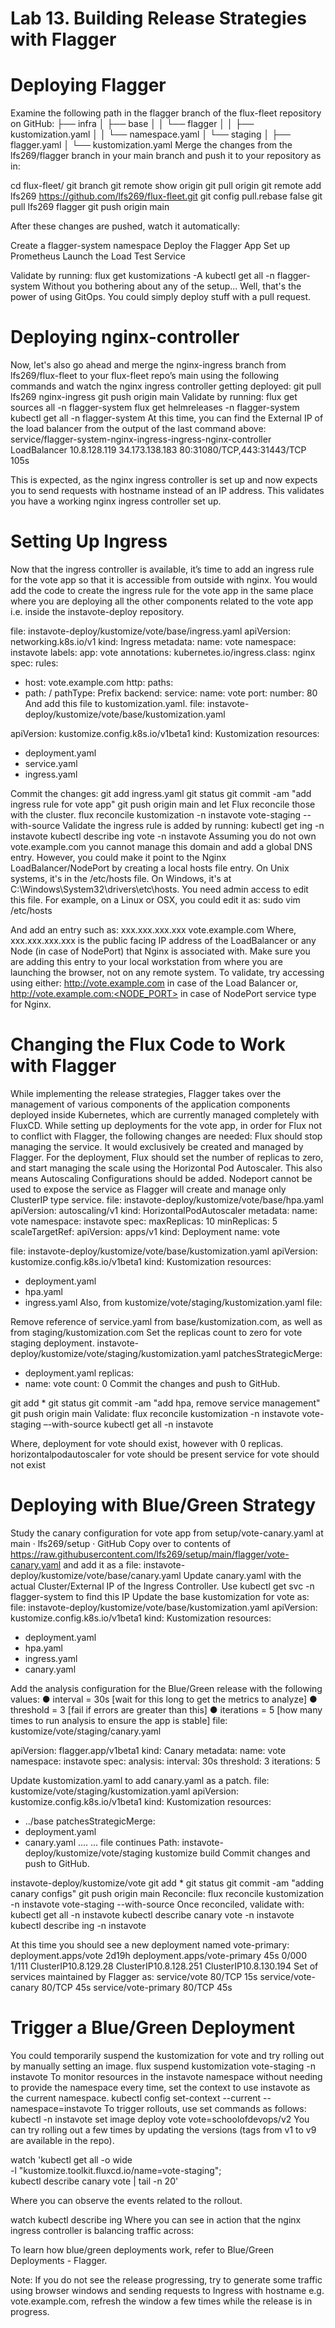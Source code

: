 # Lab 13. Building Release Strategies with Flagger
# Deploying Flagger
Examine the following path in the flagger branch of the flux-fleet repository on GitHub:
├── infra
│
├── base
│
│
└── flagger
│
│
├── kustomization.yaml
│
│
└── namespace.yaml
│
└── staging
│
├── flagger.yaml
│
└── kustomization.yaml
Merge the changes from the lfs269/flagger branch in your main branch and push it to your
repository as in:

cd flux-fleet/
git branch
git remote show origin
git pull origin
git remote add lfs269 https://github.com/lfs269/flux-fleet.git
git config pull.rebase false
git pull lfs269 flagger
git push origin main

After these changes are pushed, watch it automatically:

Create a flagger-system namespace
Deploy the Flagger App
Set up Prometheus
Launch the Load Test Service

Validate by running:
flux get kustomizations -A
kubectl get all -n flagger-system
Without you bothering about any of the setup... Well, that's the power of using GitOps. You
could simply deploy stuff with a pull request.

# Deploying nginx-controller
Now, let's also go ahead and merge the nginx-ingress branch from lfs269/flux-fleet
to your flux-fleet repo’s main using the following commands and watch the nginx ingress
controller getting deployed:
git pull lfs269 nginx-ingress
git push origin main
Validate by running:
flux get sources all -n flagger-system
flux get helmreleases -n flagger-system
kubectl get all -n flagger-system
At this time, you can find the External IP of the load balancer from the output of the last
command above:
service/flagger-system-nginx-ingress-ingress-nginx-controller
LoadBalancer
10.8.128.119
34.173.138.183
80:31080/TCP,443:31443/TCP
105s

This is expected, as the nginx ingress controller is set up and now expects you to send requests
with hostname instead of an IP address. This validates you have a working nginx ingress
controller set up.


# Setting Up Ingress
Now that the ingress controller is available, it’s time to add an ingress rule for the vote app so
that it is accessible from outside with nginx.
You would add the code to create the ingress rule for the vote app in the same place where
you are deploying all the other components related to the vote app i.e. inside the
instavote-deploy repository.

file: instavote-deploy/kustomize/vote/base/ingress.yaml
apiVersion: networking.k8s.io/v1
kind: Ingress
metadata:
name: vote
namespace: instavote
labels:
app: vote
annotations:
kubernetes.io/ingress.class: nginx
spec:
rules:
- host: vote.example.com
http:
paths:
- path: /
pathType: Prefix
backend:
service:
name: vote
port:
number: 80
And add this file to kustomization.yaml.
file: instavote-deploy/kustomize/vote/base/kustomization.yaml

apiVersion: kustomize.config.k8s.io/v1beta1
kind: Kustomization
resources:
- deployment.yaml
- service.yaml
- ingress.yaml

Commit the changes:
git add ingress.yaml
git status
git commit -am "add ingress rule for vote app"
git push origin main
and let Flux reconcile those with the cluster.
flux reconcile kustomization -n instavote vote-staging --with-source
Validate the ingress rule is added by running:
kubectl get ing -n instavote
kubectl describe ing vote -n instavote
Assuming you do not own vote.example.com you cannot manage this domain and add a global
DNS entry. However, you could make it point to the Nginx LoadBalancer/NodePort by creating a
local hosts file entry. On Unix systems, it's in the /etc/hosts file. On Windows, it's at
C:\Windows\System32\drivers\etc\hosts. You need admin access to edit this file.
For example, on a Linux or OSX, you could edit it as:
sudo vim /etc/hosts

And add an entry such as:
xxx.xxx.xxx.xxx vote.example.com
Where,
xxx.xxx.xxx.xxx is the public facing IP address of the LoadBalancer or any Node (in
case of NodePort) that Nginx is associated with.
Make sure you are adding this entry to your local workstation from where you are
launching the browser, not on any remote system.
To validate, try accessing using either:
http://vote.example.com in case of the Load Balancer or,
http://vote.example.com:<NODE_PORT> in case of NodePort service type for
Nginx.


# Changing the Flux Code to Work with Flagger
While implementing the release strategies, Flagger takes over the management of various
components of the application components deployed inside Kubernetes, which are currently
managed completely with FluxCD.
While setting up deployments for the vote app, in order for Flux not to conflict with Flagger, the
following changes are needed:
Flux should stop managing the service. It would exclusively be created and managed
by Flagger.
For the deployment, Flux should set the number of replicas to zero, and start managing
the scale using the Horizontal Pod Autoscaler. This also means Autoscaling
Configurations should be added.
Nodeport cannot be used to expose the service as Flagger will create and manage only
ClusterIP type service.
file: instavote-deploy/kustomize/vote/base/hpa.yaml
apiVersion: autoscaling/v1
kind: HorizontalPodAutoscaler
metadata:
name: vote
namespace: instavote
spec:
maxReplicas: 10
minReplicas: 5
scaleTargetRef:
apiVersion: apps/v1
kind: Deployment
name: vote

file: instavote-deploy/kustomize/vote/base/kustomization.yaml
apiVersion: kustomize.config.k8s.io/v1beta1
kind: Kustomization
resources:
- deployment.yaml
- hpa.yaml
- ingress.yaml
Also, from kustomize/vote/staging/kustomization.yaml file:

Remove reference of service.yaml from base/kustomization.com, as well as
from staging/kustomization.com
Set the replicas count to zero for vote staging deployment.
instavote-deploy/kustomize/vote/staging/kustomization.yaml
patchesStrategicMerge:
- deployment.yaml
replicas:
- name: vote
count: 0
Commit the changes and push to GitHub.

git add *
git status
git commit -am "add hpa, remove service management"
git push origin main
Validate:
flux reconcile kustomization -n instavote vote-staging –-with-source
kubectl get all -n instavote

Where,
deployment for vote should exist, however with 0 replicas.
horizontalpodautoscaler for vote should be present
service for vote should not exist


# Deploying with Blue/Green Strategy

Study the canary configuration for vote app from setup/vote-canary.yaml at main ·
lfs269/setup · GitHub
Copy over to contents of
https://raw.githubusercontent.com/lfs269/setup/main/flagger/vote-canary.yaml and add it
as a file: instavote-deploy/kustomize/vote/base/canary.yaml
Update canary.yaml with the actual Cluster/External IP of the Ingress Controller. Use
kubectl get svc -n flagger-system to find this IP
Update the base kustomization for vote as:
file: instavote-deploy/kustomize/vote/base/kustomization.yaml
apiVersion: kustomize.config.k8s.io/v1beta1
kind: Kustomization
resources:
- deployment.yaml
- hpa.yaml
- ingress.yaml
- canary.yaml

Add the analysis configuration for the Blue/Green release with the following values:
● interval = 30s [wait for this long to get the metrics to analyze]
● threshold = 3 [fail if errors are greater than this]
● iterations = 5 [how many times to run analysis to ensure the app is stable]
file: kustomize/vote/staging/canary.yaml

apiVersion: flagger.app/v1beta1
kind: Canary
metadata:
name: vote
namespace: instavote
spec:
analysis:
interval: 30s
threshold: 3
iterations: 5

Update kustomization.yaml to add canary.yaml as a patch.
file: kustomize/vote/staging/kustomization.yaml
apiVersion: kustomize.config.k8s.io/v1beta1
kind: Kustomization
resources:
- ../base
patchesStrategicMerge:
- deployment.yaml
- canary.yaml
....
... file continues
Path: instavote-deploy/kustomize/vote/staging
kustomize build
Commit changes and push to GitHub.

instavote-deploy/kustomize/vote
git add *
git status
git commit -am "adding canary configs"
git push origin main
Reconcile:
flux reconcile kustomization -n instavote vote-staging --with-source
Once reconciled, validate with:
kubectl get all -n instavote
kubectl describe canary vote -n instavote
kubectl describe ing -n instavote

At this time you should see a new deployment named vote-primary:
deployment.apps/vote
2d19h
deployment.apps/vote-primary
45s
0/000
1/111
ClusterIP10.8.129.28<none>
ClusterIP10.8.128.251<none>
ClusterIP10.8.130.194<none>
Set of services maintained by Flagger as:
service/vote
80/TCP
15s
service/vote-canary
80/TCP
45s
service/vote-primary
80/TCP
45s



# Trigger a Blue/Green Deployment
You could temporarily suspend the kustomization for vote and try rolling out by manually
setting an image.
flux suspend kustomization vote-staging -n instavote
To monitor resources in the instavote namespace without needing to provide the namespace
every time, set the context to use instavote as the current namespace.
kubectl config set-context --current --namespace=instavote
To trigger rollouts, use set commands as follows:
kubectl -n instavote set image deploy vote vote=schoolofdevops/v2
You can try rolling out a few times by updating the versions (tags from v1 to v9 are available in
the repo).

watch 'kubectl get all -o wide \
-l "kustomize.toolkit.fluxcd.io/name=vote-staging"; \
kubectl describe canary vote | tail -n 20'

Where you can observe the events related to the rollout.

watch kubectl describe ing
Where you can see in action that the nginx ingress controller is balancing traffic across:

To learn how blue/green deployments work, refer to Blue/Green Deployments - Flagger.

Note: If you do not see the release progressing, try to generate some traffic using browser
windows and sending requests to Ingress with hostname e.g. vote.example.com, refresh the
window a few times while the release is in progress.